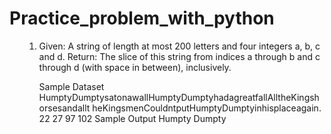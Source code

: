 <h1>Practice_problem_with_python</h1>
<ul>
<ol>
<li>
<p>Given: A string of length at most 200 letters and four integers a, b, c and d. 
Return: The slice of this string from indices a through b and c through d (with space in between), inclusively.
</p>
Sample Dataset
 HumptyDumptysatonawallHumptyDumptyhadagreatfallAlltheKingshorsesandallt heKingsmenCouldntputHumptyDumptyinhisplaceagain. 
22 27 97 102 
Sample Output 
Humpty Dumpty
</li>
</ol>
